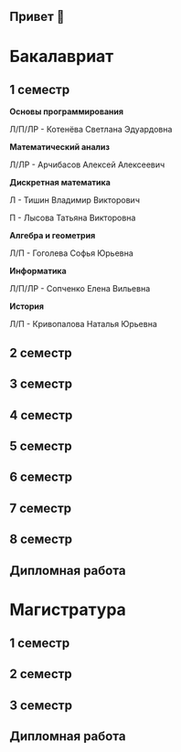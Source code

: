 ## Привет 👋

# Бакалавриат

## 1 семестр

**Основы программирования**

Л/П/ЛР - Котенёва Светлана Эдуардовна

**Математический анализ**

Л/ЛР - Арчибасов Алексей Алексеевич

**Дискретная математика**

Л - Тишин Владимир Викторович

П - Лысова Татьяна Викторовна

**Алгебра и геометрия**

Л/П - Гоголева Софья Юрьевна

**Информатика**

Л/П/ЛР - Сопченко Елена Вильевна

**История**

Л/П - Кривопалова Наталья Юрьевна

## 2 семестр

## 3 семестр

## 4 семестр

## 5 семестр

## 6 семестр

## 7 семестр

## 8 семестр

## Дипломная работа

# Магистратура

## 1 семестр

## 2 семестр

## 3 семестр

## Дипломная работа

